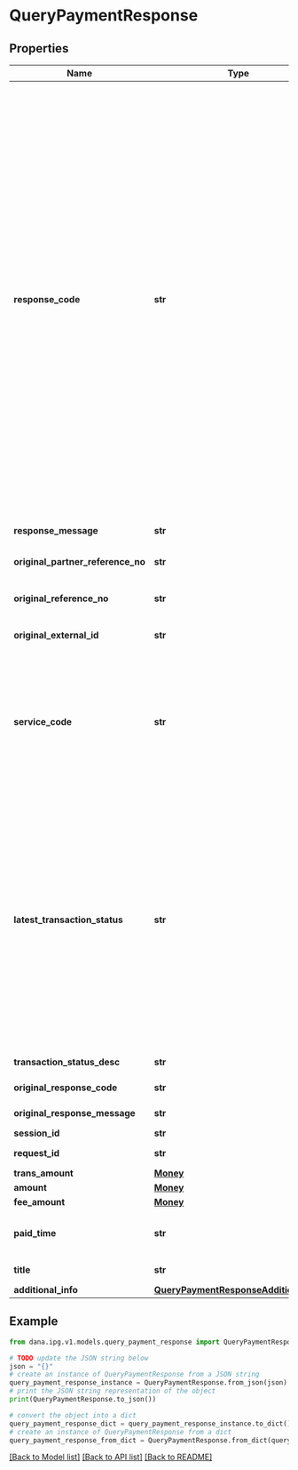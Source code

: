 # QueryPaymentResponse


## Properties

Name | Type | Description | Notes
------------ | ------------- | ------------- | -------------
**response_code** | **str** | Refer to response code list:<br /> * 2005500 - Successful<br /> * 4005500 - Bad Request - Retry request with proper parameter<br /> * 4005501 - Invalid Field Format - Retry request with proper parameter<br /> * 4005502 - Invalid Mandatory Field - Retry request with proper parameter<br /> * 4015500 - Unauthorized. [reason] - Retry request with proper parameter<br /> * 4015501 - Invalid Token (B2B) - Retry request with proper parameter<br /> * 4045501 - Transaction Not Found - Try to create a new order<br /> * 4295500 - Too Many Requests - Retry request periodically<br /> * 5005500 - General Error - Retry request periodically<br /> * 5005501 - Internal Server Error - Retry request periodically<br />  | 
**response_message** | **str** | Refer to response code list  | 
**original_partner_reference_no** | **str** | Original transaction identifier on partner system | [optional] 
**original_reference_no** | **str** | Original transaction identifier on DANA system | [optional] 
**original_external_id** | **str** | Original external identifier on header message | [optional] 
**service_code** | **str** | Transaction type indicator:<br /> - IPG Cashier Pay - SNAP: 54<br /> - QRIS CPM (Acquirer) - SNAP: 60<br /> - QRIS MPM (Acquirer) - SNAP: 47<br /> - Payment Gateway: 54<br />  | [default to '54']
**latest_transaction_status** | **str** | Status code:<br /> - 00 &#x3D; Success. Order has been successfully in final state and paid<br /> - 01 &#x3D; Initiated. Waiting for payment. Mark Payment as Pending<br /> - 02 &#x3D; Paying. The order is in process, not in final state, payment is success. Mark Payment as Success<br /> - 05 &#x3D; Cancelled. Order has been cancelled. Mark Payment as Failed<br /> - 07 &#x3D; Not found. Order is not found. Mark Payment as Failed<br />  | 
**transaction_status_desc** | **str** | Description of transaction status | [optional] 
**original_response_code** | **str** | Original response code | [optional] 
**original_response_message** | **str** | Original response message | [optional] 
**session_id** | **str** | Session identifier | [optional] 
**request_id** | **str** | Transaction request identifier | [optional] 
**trans_amount** | [**Money**](Money.md) |  | [optional] 
**amount** | [**Money**](Money.md) |  | [optional] 
**fee_amount** | [**Money**](Money.md) |  | [optional] 
**paid_time** | **str** | Payment timestamp in format YYYY-MM-DDTHH:mm:ss+07:00 (Jakarta time) | [optional] 
**title** | **str** | Brief description of transaction | [optional] 
**additional_info** | [**QueryPaymentResponseAdditionalInfo**](QueryPaymentResponseAdditionalInfo.md) |  | [optional] 

## Example

```python
from dana.ipg.v1.models.query_payment_response import QueryPaymentResponse

# TODO update the JSON string below
json = "{}"
# create an instance of QueryPaymentResponse from a JSON string
query_payment_response_instance = QueryPaymentResponse.from_json(json)
# print the JSON string representation of the object
print(QueryPaymentResponse.to_json())

# convert the object into a dict
query_payment_response_dict = query_payment_response_instance.to_dict()
# create an instance of QueryPaymentResponse from a dict
query_payment_response_from_dict = QueryPaymentResponse.from_dict(query_payment_response_dict)
```
[[Back to Model list]](../README.md#documentation-for-models) [[Back to API list]](../README.md#documentation-for-api-endpoints) [[Back to README]](../README.md)


